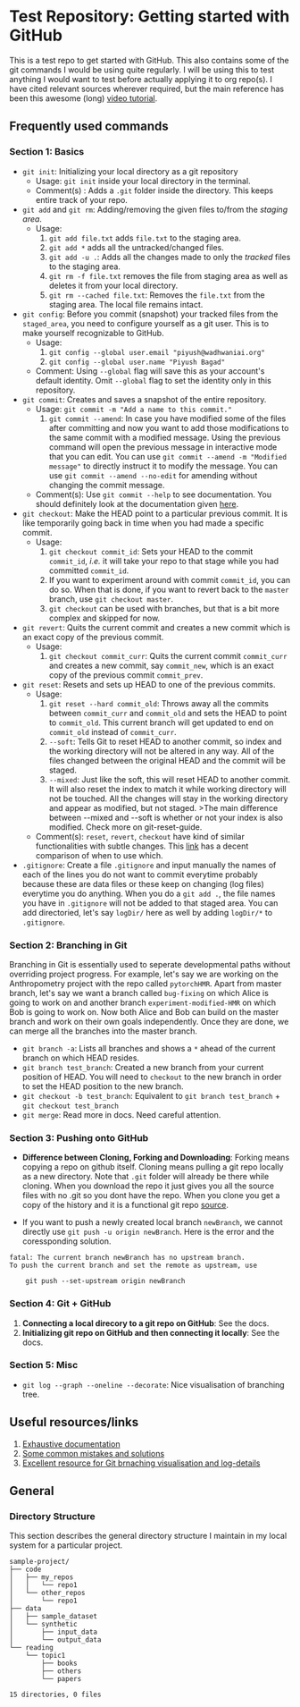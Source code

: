 # Test Repository: Getting started with GitHub

This is a test repo to get started with GitHub. This also contains some of the git commands I would be using quite regularly.
I will be using this to test anything I would want to test before actually applying it to org repo(s). I have cited relevant sources wherever required, but the main reference has been this awesome (long) [video tutorial][3].

## Frequently used commands

### Section 1: Basics

* `git init`: Initializing your local directory as a git repository 
	* Usage: `git init` inside your local directory in the terminal.
	* Comment(s) : Adds a `.git` folder inside the directory. This keeps entire track of your repo.
* `git add` and `git rm`: Adding/removing the given files to/from the _staging area_. 
	* Usage: 
		1. `git add file.txt` adds `file.txt` to the staging area.
		2. `git add *` adds all the untracked/changed files.
		3. `git add -u .`: Adds all the changes made to only the _tracked_ files to the staging area.
		4. `git rm -f file.txt` removes the file from staging area as well as deletes it from your local directory.
		5. `git rm --cached file.txt`: Removes the `file.txt` from the staging area. The local file remains intact.
* `git config`: Before you commit (snapshot) your tracked files from the `staged_area`, you need to configure yourself as a git user.
				This is to make yourself recognizable to GitHub. 
	* Usage:
		1. `git config --global user.email "piyush@wadhwaniai.org"`
		2. `git config --global user.name "Piyush Bagad"`
	* Comment: Using `--global` flag will save this as your account's default identity. Omit `--global` flag to set the identity only in this repository.
* `git commit`: Creates and saves a snapshot of the entire repository.
	* Usage: `git commit -m "Add a name to this commit."`
		1. `git commit --amend`: In case you have modified some of the files after committing and now you want to add those modifications to the same commit with a modified message. Using the previous command will open the previous message in interactive mode that you can edit. You can use `git commit --amend -m "Modified message"` to directly instruct it to modify the message. You can use `git commit --amend --no-edit` for amending without changing the commit message.
	* Comment(s): Use `git commit --help` to see documentation. You should definitely look at the documentation given [here][1].
* `git checkout`: Make the HEAD point to a particular previous commit. It is like temporarily going back in time when you had made a specific commit.
	* Usage:
		1. `git checkout commit_id`: Sets your HEAD to the commit `commit_id`, _i.e._ it will take your repo to that stage while you had committed `commit_id`.
		2. If you want to experiment around with commit `commit_id`, you can do so. When that is done, if you want to revert back to the `master` branch, use `git checkout master`.
		3. `git checkout` can be used with branches, but that is a bit more complex and skipped for now.
* `git revert`: Quits the current commit and creates a new commit which is an exact copy of the previous commit.
	* Usage:
		1. `git checkout commit_curr`: Quits the current commit `commit_curr` and creates a new commit, say `commit_new`, which is an exact copy of the previous commit `commit_prev`.
* `git reset`: Resets and sets up HEAD to one of the previous commits.
	* Usage:
		1. `git reset --hard commit_old`: Throws away all the commits between `commit_curr` and `commit_old` and sets the HEAD to point to `commit_old`. This current branch will get updated to end on `commit_old` instead of `commit_curr`.
		2. `--soft`: Tells Git to reset HEAD to another commit, so index and the working directory will not be altered in any way. All of the files changed between the original HEAD and the commit will be staged.
		3. `--mixed`: Just like the soft, this will reset HEAD to another commit. It will also reset the index to match it while working directory will not be touched. All the changes will stay in the working directory and appear as modified, but not staged. >The main difference between --mixed and --soft is whether or not your index is also modified. Check more on git-reset-guide.
	* Comment(s): `reset`, `revert`, `checkout` have kind of similar functionalities with subtle changes. This [link][4] has a decent comparison of when to use which. 
* `.gitignore`: Create a file `.gitignore` and input manually the names of each of the lines you do not want to commit everytime probably because these are data files or these keep on changing (log files) everytime you do anything. When you do a `git add .`, the file names you have in `.gitignore` will not be added to that staged area. You can add directoried, let's say `logDir/` here as well  by adding `logDir/*` to `.gitignore`.


### Section 2: Branching in Git

Branching in Git is essentially used to seperate developmental paths without overriding project progress. For example, let's say we are working on the Anthropometry project with the repo called `pytorchHMR`. Apart from master branch, let's say we want a branch called `bug-fixing` on which Alice is going to work on and another branch `experiment-modified-HMR` on which Bob is going to work on. Now both Alice and Bob can build on the master branch and work on their own goals independently. Once they are done, we can merge all the branches into the master branch.

* `git branch -a`: Lists all branches and shows a `*` ahead of the current branch on which HEAD resides.
* `git branch test_branch`: Created a new branch from your current position of HEAD. You will need to `checkout` to the new branch in order to set the HEAD position to the new branch.
* `git checkout -b test_branch`: Equivalent to `git branch test_branch` + `git checkout test_branch`
* `git merge`: Read more in docs. Need careful attention.

### Section 3: Pushing onto GitHub

* **Difference between Cloning, Forking and Downloading**: Forking means copying a repo on github itself. Cloning means pulling a git repo locally as a new directory. Note that `.git` folder will already be there while cloning. When you download the repo it just gives you all the source files with no .git so you dont have the repo. When you clone you get a copy of the history and it is a functional git repo [source][6].

* If you want to push a newly created local branch `newBranch`, we cannot directly use `git push -u origin newBranch`. Here is the error and the coressponding solution.
```
fatal: The current branch newBranch has no upstream branch.
To push the current branch and set the remote as upstream, use

    git push --set-upstream origin newBranch
```

### Section 4: Git + GitHub
1. **Connecting a local direcory to a git repo on GitHub**: See the docs.
2. **Initializing git repo on GitHub and then connecting it locally**: See the docs.


### Section 5: Misc

* `git log --graph --oneline --decorate`: Nice visualisation of branching tree.

## Useful resources/links
1. [Exhaustive documentation][1]
2. [Some common mistakes and solutions][2]
3. [Excellent resource for Git brnaching visualisation and log-details][5]

## General

### Directory Structure
This section describes the general directory structure I maintain in my local system for a particular project.
```
sample-project/
├── code
│   ├── my_repos
│   │   └── repo1
│   └── other_repos
│       └── repo1
├── data
│   ├── sample_dataset
│   └── synthetic
│       ├── input_data
│       └── output_data
└── reading
    └── topic1
        ├── books
        ├── others
        └── papers

15 directories, 0 files
```


[1]: https://devdocs.io/git/
[2]: https://about.gitlab.com/2018/08/08/git-happens/
[3]: https://www.youtube.com/watch?v=o1nHIbRLMHQ
[4]: https://dev.to/neshaz/when-to-use-git-reset-git-revert--git-checkout-18je
[5]: https://www.atlassian.com/git/tutorials/git-log
[6]: https://stackoverflow.com/questions/31977306/difference-between-cloning-and-downloading


